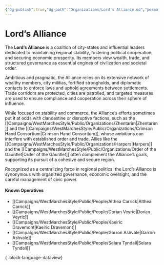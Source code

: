 ```yaml
---
{"dg-publish":true,"dg-path":"Organizations/Lord’s Alliance.md","permalink":"/organizations/lord-s-alliance/","tags":["organization","political","sword-coast","LordsAlliance"],"dgShowFileTree":true}
---
```


# **Lord’s Alliance**

The **Lord’s Alliance** is a coalition of city-states and influential leaders dedicated to maintaining regional stability, fostering political cooperation, and securing economic prosperity. Its members view wealth, trade, and structured governance as essential engines of civilization and societal order.

Ambitious and pragmatic, the Alliance relies on its extensive network of wealthy members, city militias, fortified strongholds, and diplomatic contacts to enforce laws and uphold agreements between settlements. Trade corridors are protected, cities are patrolled, and targeted measures are used to ensure compliance and cooperation across their sphere of influence.

While focused on stability and commerce, the Alliance’s efforts sometimes put it at odds with clandestine or disruptive factions, such as the [[Campaigns/WestMarchesStyle/Public/Organizations/Zhentarim\|Zhentarim]] and the [[Campaigns/WestMarchesStyle/Public/Organizations/Crimson Hand Consortium\|Crimson Hand Consortium]], whose ambitions can interfere with established order and trade. Allies like the [[Campaigns/WestMarchesStyle/Public/Organizations/Harpers\|Harpers]] and the [[Campaigns/WestMarchesStyle/Public/Organizations/Order of the Gauntlet\|Order of the Gauntlet]] often complement the Alliance’s goals, supporting its pursuit of a cohesive and secure region.

Recognized as a centralizing force in regional politics, the Lord’s Alliance is synonymous with organized governance, economic oversight, and the careful management of civic power.

#### Known Operatives
- [[Campaigns/WestMarchesStyle/Public/People/Althea Carrick\|Althea Carrick]]
- [[Campaigns/WestMarchesStyle/Public/People/Dorian Veyric\|Dorian Veyric]]
- [[Campaigns/WestMarchesStyle/Public/People/Kaelric Dravemont\|Kaelric Dravemont]]
- [[Campaigns/WestMarchesStyle/Public/People/Garron Ashvale\|Garron Ashvale]]
- [[Campaigns/WestMarchesStyle/Public/People/Selara Tyndall\|Selara Tyndall]]

{ .block-language-dataview}